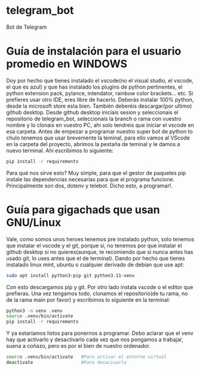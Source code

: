 # telegram_bot
Bot de Telegram

# Guía de instalación para el usuario promedio en WINDOWS
Doy por hecho que tienes instalado el vscode(no el visual studio, el vscode, el que es azul) y que has instalado los plugins de python pertinentes, el python extension pack, pylance, intendator, rainbow color brackets... etc.
Si prefieres usar otro IDE, eres libre de hacerlo. Deberás instalar 100% python, desde la microsoft store esta bien. También deberéis descargar(por ultimo) github desktop. Desde github desktop iniciais sesion y seleccionais el repositorio de telegram_bot, seleccionais la branch o rama con vuestro nombre y lo clonais en vuestro PC, ahi solo tendreis que iniciar el vscode en esa carpeta. Antes de empezar a programar nuestro super bot de python to chulo tenemos que usar brevemente la teminal, para ello vamos al VScode en la carpeta del proyecto, abrimos la pestaña de teminal y le damos a nuevo terminal. Ahí escribimos lo siguiente:
```bash
pip install -r requirements
```
Para qué nos sirve esto? Muy simple, para que el gestor de paquetes pip instale las dependencias necesarias para que el programa funcione. Principalmente son dos, dotenv y telebot. Dicho esto, a programar!.

# Guía para gigachads que usan GNU/Linux
Vale, como somos unos heroes tenemos pre instalado python, solo tenemos que instalar el vscode y el git, porque si, no tenemos por que instalar el github desktop si no quieres(aunque, te recomiendo que si nunca antes has usado git, lo uses antes que el de terminal). Dando por hecho que tienes instalado linux mint, ubuntu o cualquier derivado de debian que use apt:
```bash
sudo apt install python3-pip git python3.11-venv 
```
Con esto descargamos pip y git. Por otro lado instala vscode o el editor que prefieras. Una vez tengamos todo, clonamos el repositorio(de tu rama, no de la rama main por favor) y escribimos lo siguiente en la terminal:
```bash
python3 -m venv .venv
source .venv/bin/activate
pip install -r requirements
```
Y ya estaríamos listos para ponernos a programar. Debo aclarar que el venv hay que activarlo y desactivarlo cada vez que nos pongamos a trabajar, suena a coñazo, pero es por el bien de nuestro ordenador. 
```bash
source .venv/bin/activate   #Para activar el entorno virtual
deactivate                  #Para desacivarlo
```
